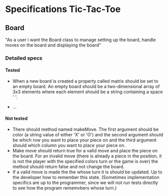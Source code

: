 # Specifications Tic-Tac-Toe

## Board
"As a user i want the Board class to manage setting up the board, handle moves on the board and displaying the board"

### Detailed specs

#### Tested
* When a new board is created a property called matrix should be set to an empty board. An empty board should be a two-dimensional array of 3x3 elements where each element should be a string containing a space ' '.

* ...

#### Not tested
* There should method named makeMove. The first argument should be color (a string value of either 'X' or 'O') and the second argument should be which row you want to place your piece on and the third argument should which column you want to place your piece on.
* Make move should return true for a valid move and place the piece on the board. For an invalid move (there is already a piece in the position, it is not the player with the specified colors turn or the game is over) the method should return false and not change the board.
* If a valid move is made the the whose turn it is should be updated. Up to the developer how to remember this state. (Sometimes implementation specifics are up to the programmer, since we will not run tests directly to see how the program rememvbers whose turn.)